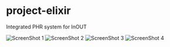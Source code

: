 # project-elixir
Integrated PHR system for InOUT

![ScreenShot 1](https://github.com/007vedant/project-elixir/blob/main/imgs/elixir1.png)
![ScreenShot 2](https://github.com/007vedant/project-elixir/blob/main/imgs/elixir2.png)
![ScreenShot 3](https://github.com/007vedant/project-elixir/blob/main/imgs/Screenshot%20(14).png)
![ScreenShot 4](https://github.com/007vedant/project-elixir/blob/main/imgs/Screenshot%20(15).png)



